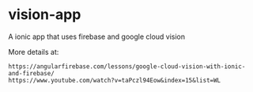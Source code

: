 # vision-app

A ionic app that uses firebase and google cloud vision

More details at: 
```
https://angularfirebase.com/lessons/google-cloud-vision-with-ionic-and-firebase/
https://www.youtube.com/watch?v=taPczl94Eow&index=15&list=WL
```
